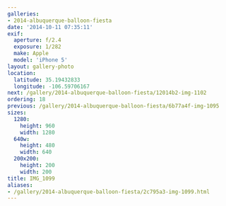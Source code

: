 ```yaml
---
galleries:
- 2014-albuquerque-balloon-fiesta
date: '2014-10-11 07:35:11'
exif:
  aperture: f/2.4
  exposure: 1/282
  make: Apple
  model: 'iPhone 5'
layout: gallery-photo
location:
  latitude: 35.19432833
  longitude: -106.59706167
next: /gallery/2014-albuquerque-balloon-fiesta/12014b2-img-1102
ordering: 18
previous: /gallery/2014-albuquerque-balloon-fiesta/6b77a4f-img-1095
sizes:
  1280:
    height: 960
    width: 1280
  640w:
    height: 480
    width: 640
  200x200:
    height: 200
    width: 200
title: IMG_1099
aliases:
- /gallery/2014-albuquerque-balloon-fiesta/2c795a3-img-1099.html
---
```

